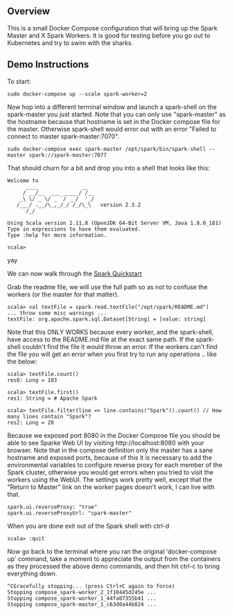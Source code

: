 ## Overview

This is a small Docker Compose configuration that will bring up the Spark Master and X Spark Workers. It is good for testing before you go out to Kubernetes and try to swim with the sharks.

## Demo Instructions

To start:

    sudo docker-compose up --scale spark-worker=2

Now hop into a different terminal window and launch a spark-shell on the spark-master you just started. Note that you can only use "spark-master" as the hostname because that hostname is set in the Docker compose file for the master. Otherwise spark-shell would error out with an error "Failed to connect to master spark-master:7070".

    sudo docker-compose exec spark-master /opt/spark/bin/spark-shell --master spark://spark-master:7077

That should churn for a bit and drop you into a shell that looks like this:

    Welcome to
          ____              __
         / __/__  ___ _____/ /__
        _\ \/ _ \/ _ `/ __/  '_/
       /___/ .__/\_,_/_/ /_/\_\   version 2.3.2
          /_/
             
    Using Scala version 2.11.8 (OpenJDK 64-Bit Server VM, Java 1.8.0_181)
    Type in expressions to have them evaluated.
    Type :help for more information.
    
    scala> 

yay

We can now walk through the [Spark Quickstart](https://spark.apache.org/docs/2.3.0/quick-start.html)

Grab the readme file, we will use the full path so as not to confuse the workers (or the master for that matter).

    scala> val textFile = spark.read.textFile("/opt/spark/README.md")  
    ... throw some misc warnings ...
    textFile: org.apache.spark.sql.Dataset[String] = [value: string]

Note that this ONLY WORKS because every worker, and the spark-shell, have access to the README.md file at the exact same path. If the spark-shell couldn't find the file it would throw an error. If the workers can't find the file you will get an error when you first try to run any operations .. like the below:

    scala> textFile.count()
    res0: Long = 103
    
    scala> textFile.first()
    res1: String = # Apache Spark
    
    scala> textFile.filter(line => line.contains("Spark")).count() // How many lines contain "Spark"?
    res2: Long = 20

Because we exposed port 8080 in the Docker Compose file you should be able to see Sparke Web UI by visiting http://localhost:8080 with your browser. Note that in the compose definition only the master has a sane hostname and exposed ports, because of this it is necessary to add the environmental variables to configure reverse proxy for each member of the Spark cluster, otherwise you would get errors when you tried to visit the workers using the WebUI. The settings work pretty well, except that the "Return to Master" link on the worker pages doesn't work, I can live with that.

    spark.ui.reverseProxy: "true"
    spark.ui.reverseProxyUrl: "spark-master"

When you are done exit out of the Spark shell with ctrl-d

    scala> :quit

Now go back to the terminal where you ran the original 'docker-compose up' command, take a moment to appreciate the output from the containers as they processed the above demo commands, and then hit ctrl-c to bring everything down.

    ^CGracefully stopping... (press Ctrl+C again to force)
    Stopping compose_spark-worker_2_1f10445d245e ... 
    Stopping compose_spark-worker_1_44fa87355b41 ... 
    Stopping compose_spark-master_1_c63d0a44b824 ... 

